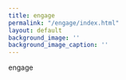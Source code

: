 ```yaml
---
title: engage
permalink: "/engage/index.html"
layout: default
background_image: ''
background_image_caption: ''
---
```


engage